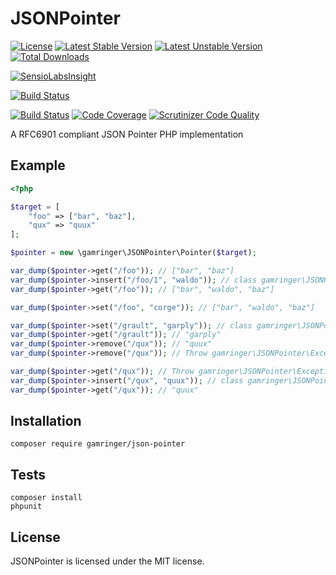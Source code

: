 JSONPointer
============

[![License](https://poser.pugx.org/gamringer/php-json-pointer/license.svg)](https://packagist.org/packages/gamringer/php-json-pointer)
[![Latest Stable Version](https://poser.pugx.org/gamringer/php-json-pointer/v/stable.svg)](https://packagist.org/packages/gamringer/php-json-pointer)
[![Latest Unstable Version](https://poser.pugx.org/gamringer/php-json-pointer/v/unstable.svg)](https://packagist.org/packages/gamringer/php-json-pointer)
[![Total Downloads](https://poser.pugx.org/gamringer/php-json-pointer/downloads.svg)](https://packagist.org/packages/gamringer/php-json-pointer)

[![SensioLabsInsight](https://insight.sensiolabs.com/projects/9f14b6ae-8100-4c43-9084-b17f57165026/mini.png)](https://insight.sensiolabs.com/projects/9f14b6ae-8100-4c43-9084-b17f57165026)

[![Build Status](https://travis-ci.org/gamringer/JSONPointer.svg?branch=master)](https://travis-ci.org/gamringer/JSONPointer)

[![Build Status](https://scrutinizer-ci.com/g/gamringer/JSONPointer/badges/build.png?b=master)](https://scrutinizer-ci.com/g/gamringer/JSONPointer/build-status/master)
[![Code Coverage](https://scrutinizer-ci.com/g/gamringer/JSONPointer/badges/coverage.png?b=master)](https://scrutinizer-ci.com/g/gamringer/JSONPointer/?branch=master)
[![Scrutinizer Code Quality](https://scrutinizer-ci.com/g/gamringer/JSONPointer/badges/quality-score.png?b=master)](https://scrutinizer-ci.com/g/gamringer/JSONPointer/?branch=master)

A RFC6901 compliant JSON Pointer PHP implementation

Example
-------

```php
<?php

$target = [
	"foo" => ["bar", "baz"],
	"qux" => "quux"
];

$pointer = new \gamringer\JSONPointer\Pointer($target);

var_dump($pointer->get("/foo")); // ["bar", "baz"]
var_dump($pointer->insert("/foo/1", "waldo")); // class gamringer\JSONPointer\VoidValue...
var_dump($pointer->get("/foo")); // ["bar", "waldo", "baz"]

var_dump($pointer->set("/foo", "corge")); // ["bar", "waldo", "baz"]

var_dump($pointer->set("/grault", "garply")); // class gamringer\JSONPointer\VoidValue...
var_dump($pointer->get("/grault")); // "garply"
var_dump($pointer->remove("/qux")); // "quux"
var_dump($pointer->remove("/qux")); // Throw gamringer\JSONPointer\Exception

var_dump($pointer->get("/qux")); // Throw gamringer\JSONPointer\Exception
var_dump($pointer->insert("/qux", "quux")); // class gamringer\JSONPointer\VoidValue...
var_dump($pointer->get("/qux")); // "quux"
```

Installation
------------

    composer require gamringer/json-pointer

Tests
-----

    composer install
    phpunit

License
-------

JSONPointer is licensed under the MIT license.
